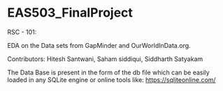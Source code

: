 # EAS503_FinalProject

RSC - 101:

EDA on the Data sets from GapMinder and OurWorldInData.org.

Contributors: Hitesh Santwani, Saham siddiqui, Siddharth Satyakam

The Data Base is present in the form of the db file which can be easily loaded in any SQLite engine or online tools like: https://sqliteonline.com/
